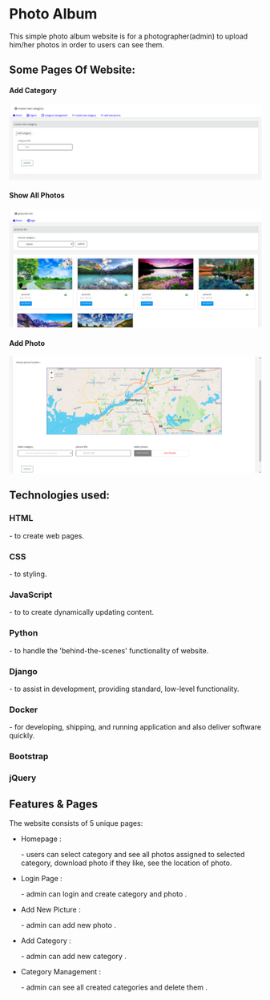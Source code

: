 # Photo Album
This simple photo album website is for a photographer(admin) to upload him/her photos in order to users can see them.
<h2>Some Pages Of Website:</h2>

<h4>Add Category</h4>


![Screenshot](./add_category.png)


<h4>Show All Photos</h4>


![Screenshot](./all_pictures.png)


<h4>Add Photo</h4>


![Screenshot](./add_picture.png)


<h2>Technologies used:</h2>



 <h3>HTML</h3> - to create web pages.
 <h3>CSS</h3> - to styling.
 <h3>JavaScript</h3> - to to create dynamically updating content.
 <h3>Python</h3> - to handle the 'behind-the-scenes' functionality of website.
 <h3>Django</h3> - to assist in development, providing standard, low-level functionality.
 <h3>Docker</h3> - for developing, shipping, and running application and also deliver software quickly.
 <h3>Bootstrap</h3>
 <h3>jQuery</h3>
 
 
 
 <h2>Features & Pages</h2>

The website consists of 5 unique pages:

- Homepage : <p> - users can select category and see all photos assigned to selected category, download photo if they like, see the location of photo. </p>
- Login Page : <p> - admin can login and create category and photo . </p>
- Add New Picture : <p> - admin can add new photo . </p>
- Add Category : <p> - admin can add new category . </p>
- Category Management : <p> - admin can see all created categories and delete them . </p>

 

